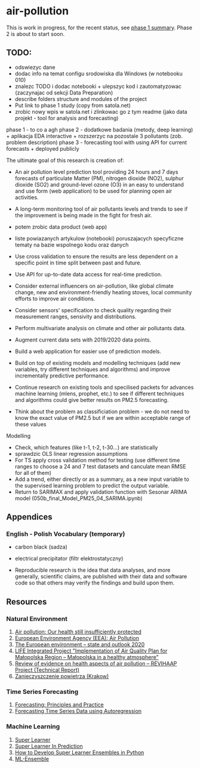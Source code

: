 # air-pollution
This is work in progress, for the recent status, see [phase 1 summary](). Phase 2 is about to start soon.


## TODO:

- odswiezyc dane
- dodac info na temat configu srodowiska dla Windows (w notebooku 010)
- znalezc TODO i dodac notebooki + ulepszyc kod i zautomatyzowac (zaczynajac od sekcji Data Preparation)
- describe folders structure and modules of the project
- Put link to phase 1 study (copy from satola.net)
- zrobic nowy wpis w satola.net i zlinkowac go z tym readme (jako data projekt - tool for analysis and forecasting)

phase 1 - to co a agh
phase 2 - dodatkowe badania (metody, deep learning) + aplikacja EDA interactive + rozszerzyc na pozostale 3 pollutants (zob. problem description)
phase 3 - forecasting tool with using API for current forecasts + deployed publicly

The ultimate goal of this research is creation of:

- An air pollution level prediction tool providing 24 hours and 7 days forecasts of particulate Matter (PM), nitrogen dioxide (NO2), sulphur dioxide (SO2) and ground-level ozone (O3) in an easy to understand and use form (web application) to be used for planning open air activities.
- A long-term monitoring tool of air pollutants levels and trends to see if the improvement is being made in the fight for fresh air.

- potem zrobic data product (web app)
- liste powiazanych artykulow (notebooki) poruszajacych specyficzne tematy na bazie wspolnego kodu oraz danych



- Use cross validation to ensure the results are less dependent on a specific point in time split between past and future.
- Use API for up-to-date data access for real-time prediction.
- Consider external influencers on air-pollution, like global climate change, new and environment-friendly heating stoves, local community efforts to improve air conditions.
- Consider sensors' specification to check quality regarding their measurement ranges, sensivity and distributions.
- Perform multivariate analysis on climate and other air pollutants data.
- Augment current data sets with 2019/2020 data points.
- Build a web application for easier use of prediction models.
- Build on top of existing models and modelling techniques (add new variables, try different techniques and algorithms) and improve incrementally predictive performance.
- Continue research on existing tools and specilised packets for advances machine learning (mlens, prophet, etc.) to see if different techniques and algorithms could give better results on PM2.5 forecasting.
- Think about the problem as classificiation problem - we do not need to know the exact value of PM2.5 but if we are within acceptable range of these values

Modelling
- Check, which features (like t-1, t-2, t-30...) are statistically 
- sprawdzic OLS linear regression assumptions
- For TS apply cross validation method for testing (use different time ranges to choose a 24 and 7 test datasets and canculate mean RMSE for all of them)
- Add a trend, either directly or as a summary, as a new input variable to the supervised learning problem to predict the output variable.
- Return to SARIMAX and apply validation function with Sesonar ARIMA model (050b_final_Model_PM25_04_SARIMA.ipynb)

## Appendices

### English - Polish Vocabulary (temporary)

- carbon black (sadza)
- electrical precipitator (filtr elektrostatyczny)

- Reproducible research is the idea that data analyses, and more generally, scientific claims, are published with their data and software code so that others may verify the findings and build upon them.

## Resources

### Natural Environment

1. [Air pollution: Our health still insufficiently protected](https://op.europa.eu/webpub/eca/special-reports/air-quality-23-2018/en/)
1. [European Environment Agency (EEA): Air Pollution](https://www.eea.europa.eu/themes/air)
1. [The European environment – state and outlook 2020](http://www.gios.gov.pl/en/eea/highlights-eea-nfp-pl/649-the-european-environment-state-and-outlook-2020)
1. [LIFE Integrated Project "Implementation of Air Quality Plan for Małopolska Region – Małopolska in a healthy atmosphere"](https://powietrze.malopolska.pl/en/life-project/)
1. [Review of evidence on health aspects of air pollution – REVIHAAP Project (Technical Report)](http://www.euro.who.int/__data/assets/pdf_file/0004/193108/REVIHAAP-Final-technical-report-final-version.pdf?ua=1)
1. [Zanieczyszczenie powietrza (Krakow)](https://powietrze.malopolska.pl/baza/jakosc-powietrza-w-polsce-na-tle-unii-europejskiej/)

### Time Series Forecasting
1. [Forecasting: Principles and Practice](https://otexts.com/fpp2/)
1. [Forecasting Time Series Data using Autoregression](https://pythondata.com/forecasting-time-series-autoregression/)

### Machine Learning
1. [Super Learner](https://www.degruyter.com/view/journals/sagmb/6/1/article-sagmb.2007.6.1.1309.xml.xml)
1. [Super Learner In Prediction](https://biostats.bepress.com/ucbbiostat/paper266/)
1. [How to Develop Super Learner Ensembles in Python](https://machinelearningmastery.com/super-learner-ensemble-in-python/)
1. [ML-Ensemble](https://mlens.readthedocs.io/)


